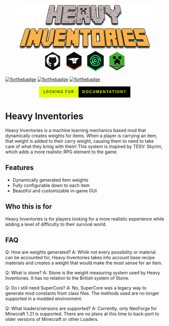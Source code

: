 <center>
<img src="./src/book/img/HEAVY.png" alt="Heavy Inventories Banner">
</center>

<center>
<a href="https://github.com/SuperScary/Heavy-Inventories" target="_blank"><img src="./src/book/img/github_honeycomb_icon.png" alt="GitHub" width="64"/></a>
<a href="https://www.curseforge.com/minecraft/mc-mods/heavy-inventories" target="_blank"><img src="./src/book/img/curseforge_honeycomb_icon_color.png" alt="CurseForge" width="64"/></a>
<a href="https://modrinth.com/project/heavy-inventories" target="_blank"><img src="./src/book/img/modrinth_honeycomb_icon.png" alt="CurseForge" width="64"/></a>
<a href="https://www.minecraft.net/en-us/article/minecraft-java-edition-1-21" target="_blank"><img src="./src/book/img/minecraft_honeycomb_icon.png" alt="Minecraft" width="64"/></a>
</center>

[![forthebadge](https://forthebadge.com/images/badges/made-with-java.svg)](https://forthebadge.com)
[![forthebadge](https://forthebadge.com/images/badges/built-with-love.svg)](https://forthebadge.com)
[![forthebadge](https://forthebadge.com/images/badges/license-mit.svg)](https://forthebadge.com)

<center>
<a href="https://superscary.github.io/Heavy-Inventories/book/chapter_1.html"><svg xmlns="http://www.w3.org/2000/svg" width="289.5312805175781" height="35" viewBox="0 0 289.5312805175781 35"><rect width="125.28126525878906" height="35" fill="#deff00"/><rect x="125.28126525878906" width="164.25001525878906" height="35" fill="#000000"/><text x="62.64063262939453" y="21.5" font-size="12" font-family="'Roboto', sans-serif" fill="#000000" text-anchor="middle" letter-spacing="2">LOOKING FOR</text><text x="207.4062728881836" y="21.5" font-size="12" font-family="'Montserrat', sans-serif" fill="#deff00" text-anchor="middle" font-weight="900" letter-spacing="2">DOCUMENTATION?</text></svg></a>
</center>

# Heavy Inventories
Heavy Inventories is a machine learning mechanics based mod that dynamically creates weights for items. When a player is carrying
an item, that weight is added to their carry weight, causing them to need to take care of what they bring with them! This 
system is inspired by TESV: Skyrim, which adds a more realistic RPG element to the game.

## Features
- Dynamically generated item weights
- Fully configurable down to each item
- Beautiful and customizable in-game GUI

## Who this is for
Heavy Inventories is for players looking for a more realistic experience while adding a level of difficulty to their 
survival world. 

## FAQ
Q: How are weights generated?
A: While not every possibility or material can be accounted for, Heavy Inventories takes into account base recipe materials
and creates a weight that would make the most sense for an item.

Q: What is stone?
A: Stone is the weight measuring system used by Heavy Inventories. It has no relation to the British system of Stone.

Q: Do I still need SuperCore?
A: No, SuperCore was a legacy way to generate mod constants from class files. The methods used are no longer supported in 
a modded environment.

Q: What loaders/versions are supported? 
A: Currently, only NeoForge for Minecraft 1.21 is supported. There are no plans at this time to back-port to older versions
of Minecraft or other Loaders.

